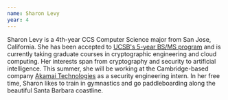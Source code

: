 ```yaml
---
name: Sharon Levy
year: 4
---
```


Sharon Levy is a 4th-year CCS Computer Science major from San Jose,
California. She has been accepted to [UCSB's 5-year BS/MS program](http://www.cs.ucsb.edu/education/undergrad/special-programs) and
is currently taking graduate courses in cryptographic engineering and
cloud computing. Her interests span from cryptography and security to
artificial intelligence. This summer, she will be working at the
Cambridge-based company [Akamai Technologies](https://www.akamai.com/) as a security engineering
intern. In her free time, Sharon likes to train in gymnastics and go
paddleboarding along the beautiful Santa Barbara coastline.
